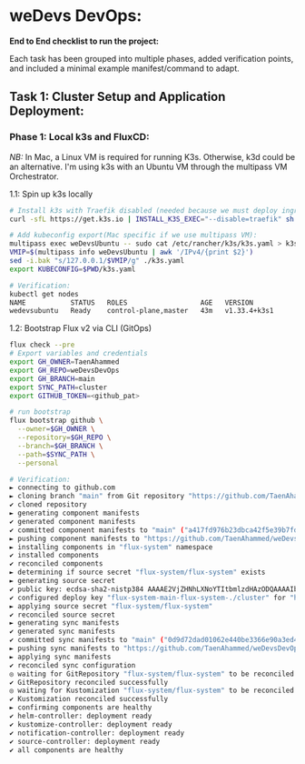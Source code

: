 # weDevs DevOps:
**End to End checklist to run the project:**

Each task has been grouped into multiple phases, added verification points, and included a minimal example manifest/command to adapt.

## Task 1: Cluster Setup and Application Deployment:
### Phase 1: Local k3s and FluxCD:
*NB:* In Mac, a Linux VM is required for running K3s. Otherwise, k3d could be an alternative. I'm using k3s with an Ubuntu VM through the multipass VM Orchestrator.

1.1: Spin up k3s locally
```bash
# Install k3s with Traefik disabled (needed because we must deploy ingress-nginx)
curl -sfL https://get.k3s.io | INSTALL_K3S_EXEC="--disable=traefik" sh -

# Add kubeconfig export(Mac specific if we use multipass VM):
multipass exec weDevsUbuntu -- sudo cat /etc/rancher/k3s/k3s.yaml > k3s.yaml
VMIP=$(multipass info weDevsUbuntu | awk '/IPv4/{print $2}')
sed -i.bak "s/127.0.0.1/$VMIP/g" ./k3s.yaml
export KUBECONFIG=$PWD/k3s.yaml

# Verification:
kubectl get nodes
NAME           STATUS   ROLES                  AGE   VERSION
wedevsubuntu   Ready    control-plane,master   43m   v1.33.4+k3s1
```

1.2: Bootstrap Flux v2 via CLI (GitOps)
```bash
flux check --pre
# Export variables and credentials
export GH_OWNER=TaenAhammed
export GH_REPO=weDevsDevOps
export GH_BRANCH=main
export SYNC_PATH=cluster
export GITHUB_TOKEN=<github_pat>

# run bootstrap
flux bootstrap github \
  --owner=$GH_OWNER \
  --repository=$GH_REPO \
  --branch=$GH_BRANCH \
  --path=$SYNC_PATH \
  --personal

# Verification:
► connecting to github.com
► cloning branch "main" from Git repository "https://github.com/TaenAhammed/weDevsDevOps.git"
✔ cloned repository
► generating component manifests
✔ generated component manifests
✔ committed component manifests to "main" ("a417fd976b23dbca42f5e39b7fdf92a948cca57a")
► pushing component manifests to "https://github.com/TaenAhammed/weDevsDevOps.git"
► installing components in "flux-system" namespace
✔ installed components
✔ reconciled components
► determining if source secret "flux-system/flux-system" exists
► generating source secret
✔ public key: ecdsa-sha2-nistp384 AAAAE2VjZHNhLXNoYTItbmlzdHAzODQAAAAIbmlzdHAzODQAAABhBOYE8K9ZCtwZXVg/nkpoXuQFIXmOvs4O/ZwfpMP/Stx/jSwpP9n73HSQwqlrRB5DdzhMdg9EwCn4sv34L8qJr/OcIF6kL7WMRfNXVPYEzaDxzqBadSZFftSHk6jJ54IWpA==
✔ configured deploy key "flux-system-main-flux-system-./cluster" for "https://github.com/TaenAhammed/weDevsDevOps"
► applying source secret "flux-system/flux-system"
✔ reconciled source secret
► generating sync manifests
✔ generated sync manifests
✔ committed sync manifests to "main" ("0d9d72dad01062e440be3366e90a3ed475ef36e7")
► pushing sync manifests to "https://github.com/TaenAhammed/weDevsDevOps.git"
► applying sync manifests
✔ reconciled sync configuration
◎ waiting for GitRepository "flux-system/flux-system" to be reconciled
✔ GitRepository reconciled successfully
◎ waiting for Kustomization "flux-system/flux-system" to be reconciled
✔ Kustomization reconciled successfully
► confirming components are healthy
✔ helm-controller: deployment ready
✔ kustomize-controller: deployment ready
✔ notification-controller: deployment ready
✔ source-controller: deployment ready
✔ all components are healthy

```